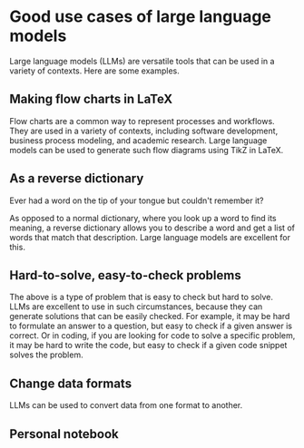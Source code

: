 # Good use cases of large language models

Large language models (LLMs) are versatile tools that can be used in a variety of contexts. Here are some examples.

## Making flow charts in LaTeX

Flow charts are a common way to represent processes and workflows.
They are used in a variety of contexts, including software development, business process modeling, and academic research.
Large language models can be used to generate such flow diagrams using TikZ in LaTeX.

## As a reverse dictionary

Ever had a word on the tip of your tongue but couldn't remember it?

As opposed to a normal dictionary, where you look up a word to find its meaning, a reverse dictionary allows you to describe a word and get a list of words that match that description.
Large language models are excellent for this.

## Hard-to-solve, easy-to-check problems

The above is a type of problem that is easy to check but hard to solve.
LLMs are excellent to use in such circumstances, because they can generate solutions that can be easily checked.
For example, it may be hard to formulate an answer to a question, but easy to check if a given answer is correct.
Or in coding, if you are looking for code to solve a specific problem, it may be hard to write the code, but easy to check if a given code snippet solves the problem.

## Change data formats

LLMs can be used to convert data from one format to another.

## Personal notebook

